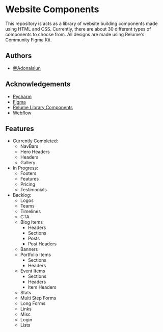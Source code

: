 
# Website Components

This repository is acts as a library of website building components made using HTML and CSS. Currently, there are about 30 different types of components to choose from. All designs are made using Relume's Community Figma Kit. 


## Authors

- [@Adonalsiun](https://github.com/Adonalsiun)


## Acknowledgements

 - [Pycharm](https://www.jetbrains.com/pycharm/)
 - [Figma](https://www.figma.com/)
 - [Relume Library Components](https://www.figma.com/community/file/1078092050664989246)
 - [Webflow](https://www.relume.io/)


## Features

- Currently Completed:
    - NavBars
    - Hero Headers
    - Headers
    - Gallery
- In Progress:
    - Footers
    - Features
    - Pricing
    - Testimonials
- Backlog:
    - Logos
    - Teams 
    - Timelines
    - CTA
    - Blog Items
        - Headers
        - Sections
        - Posts
        - Post Headers
    - Banners
    - Portfolio Items
        - Sections
        - Headers
    - Event Items
        - Sections
        - Headers
        - Item Headers
    - Stats
    - Multi Step Forms
    - Long Forms
    - Links
    - Misc
    - Login 
    - Lists


